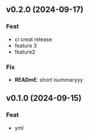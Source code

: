 ## v0.2.0 (2024-09-17)

### Feat

- ci creat release
- feature 3
- feature2

### Fix

- **READmE**: short isummaryyy

## v0.1.0 (2024-09-15)

### Feat

- yml

